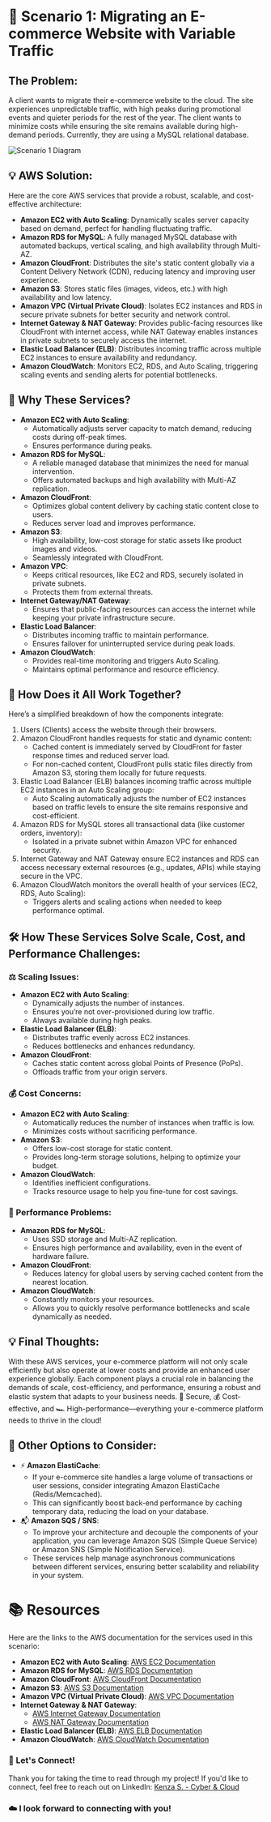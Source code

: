 # 🛒 Scenario 1: Migrating an E-commerce Website with Variable Traffic

## The Problem:
A client wants to migrate their e-commerce website to the cloud. The site experiences unpredictable traffic, with high peaks during promotional events and quieter periods for the rest of the year. The client wants to minimize costs while ensuring the site remains available during high-demand periods. Currently, they are using a MySQL relational database.

![Scenario 1 Diagram](Diagram%20AWS/Scenario%201%20completed.jpg)

## 💡 AWS Solution:
Here are the core AWS services that provide a robust, scalable, and cost-effective architecture:
- **Amazon EC2 with Auto Scaling**: Dynamically scales server capacity based on demand, perfect for handling fluctuating traffic.
- **Amazon RDS for MySQL**: A fully managed MySQL database with automated backups, vertical scaling, and high availability through Multi-AZ.
- **Amazon CloudFront**: Distributes the site's static content globally via a Content Delivery Network (CDN), reducing latency and improving user experience.
- **Amazon S3**: Stores static files (images, videos, etc.) with high availability and low latency.
- **Amazon VPC (Virtual Private Cloud)**: Isolates EC2 instances and RDS in secure private subnets for better security and network control.
- **Internet Gateway & NAT Gateway**: Provides public-facing resources like CloudFront with internet access, while NAT Gateway enables instances in private subnets to securely access the internet.
- **Elastic Load Balancer (ELB)**: Distributes incoming traffic across multiple EC2 instances to ensure availability and redundancy.
- **Amazon CloudWatch**: Monitors EC2, RDS, and Auto Scaling, triggering scaling events and sending alerts for potential bottlenecks.

## 🤔 Why These Services?
- **Amazon EC2 with Auto Scaling**: 
  - Automatically adjusts server capacity to match demand, reducing costs during off-peak times.
  - Ensures performance during peaks.
- **Amazon RDS for MySQL**: 
  - A reliable managed database that minimizes the need for manual intervention.
  - Offers automated backups and high availability with Multi-AZ replication.
- **Amazon CloudFront**: 
  - Optimizes global content delivery by caching static content close to users.
  - Reduces server load and improves performance.
- **Amazon S3**: 
  - High availability, low-cost storage for static assets like product images and videos.
  - Seamlessly integrated with CloudFront.
- **Amazon VPC**: 
  - Keeps critical resources, like EC2 and RDS, securely isolated in private subnets.
  - Protects them from external threats.
- **Internet Gateway/NAT Gateway**: 
  - Ensures that public-facing resources can access the internet while keeping your private infrastructure secure.
- **Elastic Load Balancer**: 
  - Distributes incoming traffic to maintain performance.
  - Ensures failover for uninterrupted service during peak loads.
- **Amazon CloudWatch**: 
  - Provides real-time monitoring and triggers Auto Scaling.
  - Maintains optimal performance and resource efficiency.

## 🔗 How Does it All Work Together?
Here’s a simplified breakdown of how the components integrate:
1. Users (Clients) access the website through their browsers.
2. Amazon CloudFront handles requests for static and dynamic content:
   - Cached content is immediately served by CloudFront for faster response times and reduced server load.
   - For non-cached content, CloudFront pulls static files directly from Amazon S3, storing them locally for future requests.
3. Elastic Load Balancer (ELB) balances incoming traffic across multiple EC2 instances in an Auto Scaling group:
   - Auto Scaling automatically adjusts the number of EC2 instances based on traffic levels to ensure the site remains responsive and cost-efficient.
4. Amazon RDS for MySQL stores all transactional data (like customer orders, inventory):
   - Isolated in a private subnet within Amazon VPC for enhanced security.
5. Internet Gateway and NAT Gateway ensure EC2 instances and RDS can access necessary external resources (e.g., updates, APIs) while staying secure in the VPC.
6. Amazon CloudWatch monitors the overall health of your services (EC2, RDS, Auto Scaling):
   - Triggers alerts and scaling actions when needed to keep performance optimal.

## 🛠️ How These Services Solve Scale, Cost, and Performance Challenges:
### ⚖️ Scaling Issues:
- **Amazon EC2 with Auto Scaling**:
  - Dynamically adjusts the number of instances.
  - Ensures you’re not over-provisioned during low traffic.
  - Always available during high peaks.
- **Elastic Load Balancer (ELB)**: 
  - Distributes traffic evenly across EC2 instances.
  - Reduces bottlenecks and enhances redundancy.
- **Amazon CloudFront**: 
  - Caches static content across global Points of Presence (PoPs).
  - Offloads traffic from your origin servers.

### 💰 Cost Concerns:
- **Amazon EC2 with Auto Scaling**:
  - Automatically reduces the number of instances when traffic is low.
  - Minimizes costs without sacrificing performance.
- **Amazon S3**: 
  - Offers low-cost storage for static content.
  - Provides long-term storage solutions, helping to optimize your budget.
- **Amazon CloudWatch**: 
  - Identifies inefficient configurations.
  - Tracks resource usage to help you fine-tune for cost savings.

### 🚀 Performance Problems:
- **Amazon RDS for MySQL**: 
  - Uses SSD storage and Multi-AZ replication.
  - Ensures high performance and availability, even in the event of hardware failure.
- **Amazon CloudFront**: 
  - Reduces latency for global users by serving cached content from the nearest location.
- **Amazon CloudWatch**: 
  - Constantly monitors your resources.
  - Allows you to quickly resolve performance bottlenecks and scale dynamically as needed.

## 💡 Final Thoughts:
With these AWS services, your e-commerce platform will not only scale efficiently but also operate at lower costs and provide an enhanced user experience globally. Each component plays a crucial role in balancing the demands of scale, cost-efficiency, and performance, ensuring a robust and elastic system that adapts to your business needs.
🔐 Secure, 💰 Cost-effective, and 🏎️ High-performance—everything your e-commerce platform needs to thrive in the cloud!

## 🎯 Other Options to Consider:
- ⚡ **Amazon ElastiCache**: 
  - If your e-commerce site handles a large volume of transactions or user sessions, consider integrating Amazon ElastiCache (Redis/Memcached).
  - This can significantly boost back-end performance by caching temporary data, reducing the load on your database.
- 📬 **Amazon SQS / SNS**: 
  - To improve your architecture and decouple the components of your application, you can leverage Amazon SQS (Simple Queue Service) or Amazon SNS (Simple Notification Service).
  - These services help manage asynchronous communications between different services, ensuring better scalability and reliability in your system.

# 📚 Resources
Here are the links to the AWS documentation for the services used in this scenario:
- **Amazon EC2 with Auto Scaling**: [AWS EC2 Documentation](https://docs.aws.amazon.com/ec2/)
- **Amazon RDS for MySQL**: [AWS RDS Documentation](https://docs.aws.amazon.com/AmazonRDS/latest/UserGuide/CHAP_MySQL.html)
- **Amazon CloudFront**: [AWS CloudFront Documentation](https://docs.aws.amazon.com/AmazonCloudFront/latest/DeveloperGuide/Introduction.html)
- **Amazon S3**: [AWS S3 Documentation](https://docs.aws.amazon.com/AmazonS3/latest/userguide/Welcome.html)
- **Amazon VPC (Virtual Private Cloud)**: [AWS VPC Documentation](https://docs.aws.amazon.com/vpc/)
- **Internet Gateway & NAT Gateway**: 
  - [AWS Internet Gateway Documentation](https://docs.aws.amazon.com/vpc/latest/userguide/VPC_Internet_Gateway.html) 
  - [AWS NAT Gateway Documentation](https://docs.aws.amazon.com/vpc/latest/userguide/VPC_NAT_Gateway.html)
- **Elastic Load Balancer (ELB)**: [AWS ELB Documentation](https://docs.aws.amazon.com/elasticloadbalancing/latest/userguide/what-is-load-balancing.html)
- **Amazon CloudWatch**: [AWS CloudWatch Documentation](https://docs.aws.amazon.com/AmazonCloudWatch/latest/monitoring/WhatIsCloudWatch.html)

### 💬 Let's Connect!
Thank you for taking the time to read through my project! If you'd like to connect, feel free to reach out on LinkedIn: [Kenza S. - Cyber & Cloud](https://www.linkedin.com/in/kenza-s-cyber-cloud)

### ☁️ I look forward to connecting with you!
